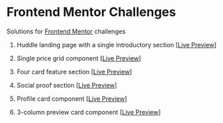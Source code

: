 # Frontend Mentor Challenges

Solutions for [Frontend Mentor](https://www.frontendmentor.io/) challenges

1. Huddle landing page with a single introductory section [[Live Preview](https://huddle-landing-page-with-a-single-introductory-section-orcin.vercel.app/)]

2. Single price grid component [[Live Preview](https://single-price-grid-component-sable-six.vercel.app/)]

3. Four card feature section [[Live Preview](https://four-card-feature-section-ashen-two.vercel.app/)]

4. Social proof section [[Live Preview](https://social-proof-section-site.netlify.app/)]

5. Profile card component [[Live Preview](https://profile-card-component-site.netlify.app/)]

6. 3-column preview card component [[Live Preview](https://3-column-preview-card-component-site.netlify.app/)]
